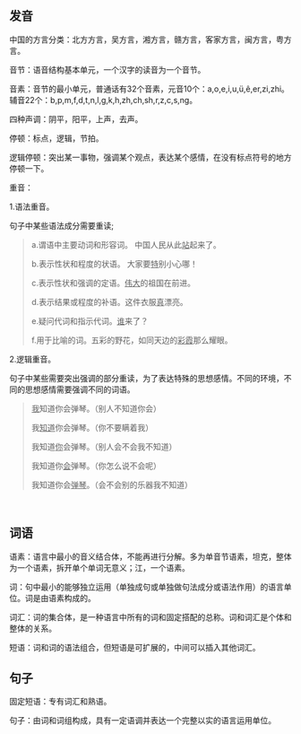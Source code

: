 ## 发音

中国的方言分类：北方方言，吴方言，湘方言，赣方言，客家方言，闽方言，粤方言。

音节：语音结构基本单元，一个汉字的读音为一个音节。

音素：音节的最小单元，普通话有32个音素，元音10个：a,o,e,i,u,ü,ê,er,zi,zhi。辅音22个：b,p,m,f,d,t,n,l,g,k,h,zh,ch,sh,r,z,c,s,ng。

四种声调：阴平，阳平，上声，去声。

停顿：标点，逻辑，节拍。

逻辑停顿：突出某一事物，强调某个观点，表达某个感情，在没有标点符号的地方停顿一下。

重音：

1.语法重音。

句子中某些语法成分需要重读;

> a.谓语中主要动词和形容词。 中国人民从此<u>站</u>起来了。
>
> b.表示性状和程度的状语。 大家要<u>特</u>别小心哪！
>
> c.表示性状和强调的定语。<u>伟大</u>的祖国在前进。
>
> d.表示结果或程度的补语。这件衣服<u>真</u>漂亮。
>
> e.疑问代词和指示代词。<u>谁</u>来了？
>
> f.用于比喻的词。五彩的野花，如同天边的<u>彩霞</u>那么耀眼。

2.逻辑重音。

句子中某些需要突出强调的部分重读，为了表达特殊的思想感情。不同的环境，不同的思想感情需要强调不同的词语。

> <u>我</u>知道你会弹琴。（别人不知道你会）
>
> 我<u>知道</u>你会弹琴。（你不要瞒着我）
>
> 我知道<u>你</u>会弹琴。（别人会不会我不知道）
>
> 我知道你<u>会</u>弹琴。（你怎么说不会呢）
>
> 我知道你会<u>弹琴</u>。（会不会别的乐器我不知道）

​        

## 词语

语素：语言中最小的音义结合体，不能再进行分解。多为单音节语素，坦克，整体为一个语素，拆开单个单词无意义；江，一个语素。

词：句中最小的能够独立运用（单独成句或单独做句法成分或语法作用）的语言单位。词是由语素构成的。

词汇：词的集合体，是一种语言中所有的词和固定搭配的总称。词和词汇是个体和整体的关系。

短语：词和词的语法组合，但短语是可扩展的，中间可以插入其他词汇。

## 句子

固定短语：专有词汇和熟语。

句子：由词和词组构成，具有一定语调并表达一个完整以实的语言运用单位。
